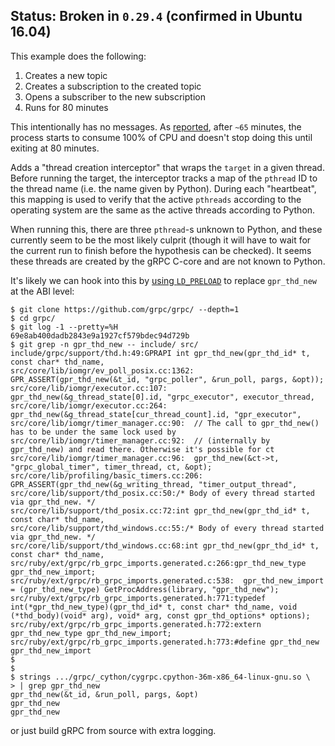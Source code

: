 ## Status: Broken in `0.29.4` (confirmed in Ubuntu 16.04)

This example does the following:

1. Creates a new topic
1. Creates a subscription to the created topic
1. Opens a subscriber to the new subscription
1. Runs for 80 minutes

This intentionally has no messages. As [reported][1], after `~65`
minutes, the process starts to consume 100% of CPU and doesn't
stop doing this until exiting at 80 minutes.

Adds a "thread creation interceptor" that wraps the `target` in a given
thread. Before running the target, the interceptor tracks a map of the
`pthread` ID to the thread name (i.e. the name given by Python). During each
"heartbeat", this mapping is used to verify that the active `pthreads`
according to the operating system are the same as the active threads
according to Python.

When running this, there are three `pthread`-s unknown to Python, and
these currently seem to be the most likely culprit (though it will have
to wait for the current run to finish before the hypothesis can be
checked). It seems these threads are created by the gRPC C-core and are
not known to Python.

It's likely we can hook into this by [using `LD_PRELOAD`][2] to replace
`gpr_thd_new` at the ABI level:

```
$ git clone https://github.com/grpc/grpc/ --depth=1
$ cd grpc/
$ git log -1 --pretty=%H
69e8ab400dadb2843e9a1927cf579bdec94d729b
$ git grep -n gpr_thd_new -- include/ src/
include/grpc/support/thd.h:49:GPRAPI int gpr_thd_new(gpr_thd_id* t, const char* thd_name,
src/core/lib/iomgr/ev_poll_posix.cc:1362:  GPR_ASSERT(gpr_thd_new(&t_id, "grpc_poller", &run_poll, pargs, &opt));
src/core/lib/iomgr/executor.cc:107:    gpr_thd_new(&g_thread_state[0].id, "grpc_executor", executor_thread,
src/core/lib/iomgr/executor.cc:264:        gpr_thd_new(&g_thread_state[cur_thread_count].id, "gpr_executor",
src/core/lib/iomgr/timer_manager.cc:90:  // The call to gpr_thd_new() has to be under the same lock used by
src/core/lib/iomgr/timer_manager.cc:92:  // (internally by gpr_thd_new) and read there. Otherwise it's possible for ct
src/core/lib/iomgr/timer_manager.cc:96:  gpr_thd_new(&ct->t, "grpc_global_timer", timer_thread, ct, &opt);
src/core/lib/profiling/basic_timers.cc:206:  GPR_ASSERT(gpr_thd_new(&g_writing_thread, "timer_output_thread",
src/core/lib/support/thd_posix.cc:50:/* Body of every thread started via gpr_thd_new. */
src/core/lib/support/thd_posix.cc:72:int gpr_thd_new(gpr_thd_id* t, const char* thd_name,
src/core/lib/support/thd_windows.cc:55:/* Body of every thread started via gpr_thd_new. */
src/core/lib/support/thd_windows.cc:68:int gpr_thd_new(gpr_thd_id* t, const char* thd_name,
src/ruby/ext/grpc/rb_grpc_imports.generated.c:266:gpr_thd_new_type gpr_thd_new_import;
src/ruby/ext/grpc/rb_grpc_imports.generated.c:538:  gpr_thd_new_import = (gpr_thd_new_type) GetProcAddress(library, "gpr_thd_new");
src/ruby/ext/grpc/rb_grpc_imports.generated.h:771:typedef int(*gpr_thd_new_type)(gpr_thd_id* t, const char* thd_name, void (*thd_body)(void* arg), void* arg, const gpr_thd_options* options);
src/ruby/ext/grpc/rb_grpc_imports.generated.h:772:extern gpr_thd_new_type gpr_thd_new_import;
src/ruby/ext/grpc/rb_grpc_imports.generated.h:773:#define gpr_thd_new gpr_thd_new_import
$
$
$ strings .../grpc/_cython/cygrpc.cpython-36m-x86_64-linux-gnu.so \
> | grep gpr_thd_new
gpr_thd_new(&t_id, &run_poll, pargs, &opt)
gpr_thd_new
gpr_thd_new
```

or just build gRPC from source with extra logging.

[1]: https://github.com/GoogleCloudPlatform/google-cloud-python/issues/4563
[2]: https://rafalcieslak.wordpress.com/2013/04/02/dynamic-linker-tricks-using-ld_preload-to-cheat-inject-features-and-investigate-programs/
